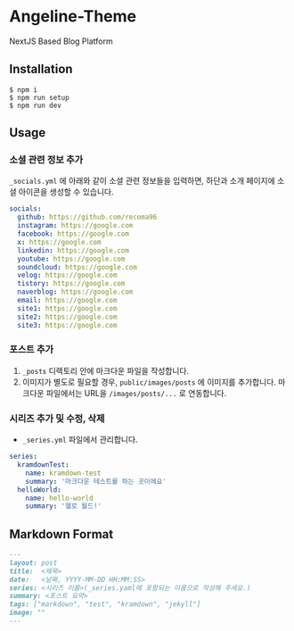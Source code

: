 # Angeline-Theme

NextJS Based Blog Platform

## Installation
```
$ npm i
$ npm run setup
$ npm run dev
```

## Usage

### 소셜 관련 정보 추가

```_socials.yml``` 에 아래와 같이 소셜 관련 정보들을 입력하면, 하단과 소개 페이지에 소셜 아이콘을 생성할 수 있습니다.

```yaml
socials:
  github: https://github.com/recoma96
  instagram: https://google.com
  facebook: https://google.com
  x: https://google.com
  linkedin: https://google.com
  youtube: https://google.com
  soundcloud: https://google.com
  velog: https://google.com
  tistory: https://google.com
  naverblog: https://google.com
  email: https://google.com
  site1: https://google.com
  site2: https://google.com
  site3: https://google.com
```

### 포스트 추가
1. ```_posts``` 디렉토리 안에 마크다운 파일을 작성합니다.
2. 이미지가 별도로 필요할 경우, ```public/images/posts``` 에 이미지를 추가합니다. 마크다운 파일에서는 URL을 ```/images/posts/...``` 로 연동합니다.

### 시리즈 추가 및 수정, 삭제

* ```_series.yml``` 파일에서 관리합니다.

```yaml
series:
  kramdownTest:
    name: kramdown-test
    summary: '마크다운 테스트를 하는 곳이에요'
  helloWorld:
    name: hello-world
    summary: '헬로 월드!'
```


## Markdown Format

```markdown
---
layout: post
title:  <제목>
date:   <날짜, YYYY-MM-DD HH:MM:SS>
series: <시리즈 이름>(_series.yaml에 포함되는 이름으로 작성해 주세요.)
summary: <포스트 요약>
tags: ["markdown", "test", "kramdown", "jekyll"]
image: ""
---
```
